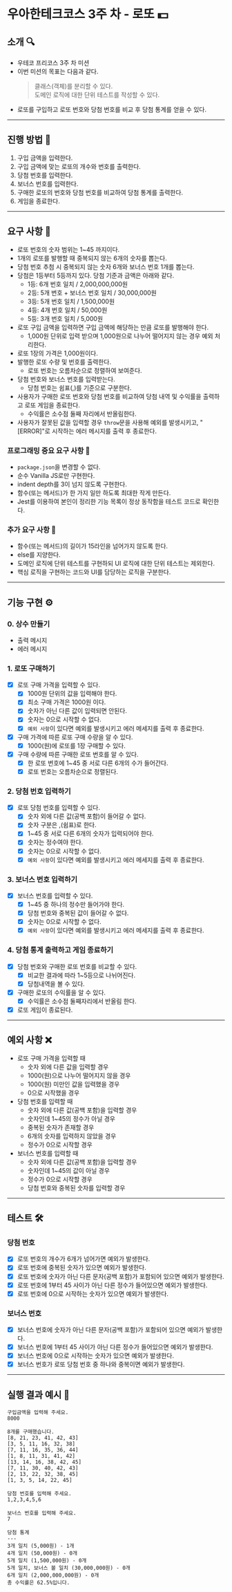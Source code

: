 # 우아한테크코스 3주 차 - 로또 💵

## 소개 🔍

- 우테코 프리코스 3주 차 미션
- 이번 미션의 목표는 다음과 같다.
  > 클래스(객체)를 분리할 수 있다.  
  > 도메인 로직에 대한 단위 테스트를 작성할 수 있다.
- 로또를 구입하고 로또 번호와 당첨 번호를 비교 후 당첨 통계를 얻을 수 있다.

---

## 진행 방법 📍

1. 구입 금액을 입력한다.
2. 구입 금액에 맞는 로또의 개수와 번호를 출력한다.
3. 당첨 번호를 입력한다.
4. 보너스 번호를 입력한다.
5. 구매한 로또의 번호와 당첨 번호를 비교하여 당첨 통계를 출력한다.
6. 게임을 종료한다.

---

## 요구 사항 🔧

- 로또 번호의 숫자 범위는 1~45 까지이다.
- 1개의 로또를 발행할 때 중복되지 않는 6개의 숫자를 뽑는다.
- 당첨 번호 추첨 시 중복되지 않는 숫자 6개와 보너스 번호 1개를 뽑는다.
- 당첨은 1등부터 5등까지 있다. 당첨 기준과 금액은 아래와 같다.
  - 1등: 6개 번호 일치 / 2,000,000,000원
  - 2등: 5개 번호 + 보너스 번호 일치 / 30,000,000원
  - 3등: 5개 번호 일치 / 1,500,000원
  - 4등: 4개 번호 일치 / 50,000원
  - 5등: 3개 번호 일치 / 5,000원
- 로또 구입 금액을 입력하면 구입 금액에 해당하는 만큼 로또를 발행해야 한다.
  - 1,000원 단위로 입력 받으며 1,000원으로 나누어 떨어지지 않는 경우 예외 처리한다.
- 로또 1장의 가격은 1,000원이다.
- 발행한 로또 수량 및 번호를 출력한다.
  - 로또 번호는 오름차순으로 정렬하여 보여준다.
- 당첨 번호와 보너스 번호를 입력받는다.
  - 당첨 번호는 쉼표(,)를 기준으로 구분한다.
- 사용자가 구매한 로또 번호와 당첨 번호를 비교하여 당첨 내역 및 수익률을 출력하고 로또 게임을 종료한다.
  - 수익률은 소수점 둘째 자리에서 반올림한다.
- 사용자가 잘못된 값을 입력할 경우 `throw`문을 사용해 예외를 발생시키고, "[ERROR]"로 시작하는 에러 메시지를 출력 후 종료한다.

### 프로그래밍 중요 요구 사항 🧤

- `package.json`을 변경할 수 없다.
- 순수 Vanilla JS로만 구현한다.
- indent depth를 3이 넘지 않도록 구현한다.
- 함수(또는 메서드)가 한 가지 일만 하도록 최대한 작게 만든다.
- Jest를 이용하여 본인이 정리한 기능 목록이 정상 동작함을 테스트 코드로 확인한다.

### 추가 요구 사항 🧣

- 함수(또는 메서드)의 길이가 15라인을 넘어가지 않도록 한다.
- else를 지양한다.
- 도메인 로직에 단위 테스트를 구현하되 UI 로직에 대한 단위 테스트는 제외한다.
- 핵심 로직을 구현하는 코드와 UI를 담당하는 로직을 구분한다.

---

## 기능 구현 ⚙️

### 0. 상수 만들기

- 출력 메시지
- 에러 메시지

### 1. 로또 구매하기

- [x] 로또 구매 가격을 입력할 수 있다.
  - [x] 1000원 단위의 값을 입력해야 한다.
  - [x] 최소 구매 가격은 1000원 이다.
  - [x] 숫자가 아닌 다른 값이 입력되면 안된다.
  - [x] 숫자는 0으로 시작할 수 없다.
  - [x] `예외 사항`이 있다면 예외를 발생시키고 에러 메세지를 출력 후 종료한다.
- [x] 구매 가격에 따른 로또 구매 수량을 알 수 있다.
  - [x] 1000(원)에 로또를 1장 구매할 수 있다.
- [x] 구매 수량에 따른 구매한 로또 번호를 알 수 있다.
  - [x] 한 로또 번호에 1~45 중 서로 다른 6개의 수가 들어간다.
  - [x] 로또 번호는 오름차순으로 정렬된다.

### 2. 당첨 번호 입력하기

- [x] 로또 당첨 번호를 입력할 수 있다.
  - [x] 숫자 외에 다른 값(공백 포함)이 들어갈 수 없다.
  - [x] 숫자 구분은 ,(쉼표)로 한다.
  - [x] 1~45 중 서로 다른 6개의 숫자가 입력되어야 한다.
  - [x] 숫자는 정수여야 한다.
  - [x] 숫자는 0으로 시작할 수 없다.
  - [x] `예외 사항`이 있다면 예외를 발생시키고 에러 메세지를 출력 후 종료한다.

### 3. 보너스 번호 입력하기

- [x] 보너스 번호를 입력할 수 있다.
  - [x] 1~45 중 하나의 정수만 들어가야 한다.
  - [x] 당첨 번호와 중복된 값이 들어갈 수 없다.
  - [x] 숫자는 0으로 시작할 수 없다.
  - [x] `예외 사항`이 있다면 예외를 발생시키고 에러 메세지를 출력 후 종료한다.

### 4. 당첨 통계 출력하고 게임 종료하기

- [x] 당첨 번호와 구매한 로또 번호를 비교할 수 있다.
  - [x] 비교한 결과에 따라 1~5등으로 나뉘어진다.
  - [x] 당첨내역을 볼 수 있다.
- [x] 구매한 로또의 수익률을 알 수 있다.
  - [x] 수익률은 소수점 둘째자리에서 반올림 한다.
- [x] 로또 게임이 종료된다.

---

## 예외 사항 ❌

- 로또 구매 가격을 입력할 때
  - 숫자 외에 다른 값을 입력할 경우
  - 1000(원)으로 나누어 떨어지지 않을 경우
  - 1000(원) 미만인 값을 입력했을 경우
  - 0으로 시작했을 경우
- 당첨 번호를 입력할 때
  - 숫자 외에 다른 값(공백 포함)을 입력할 경우
  - 숫자인데 1~45의 정수가 아닐 경우
  - 중복된 숫자가 존재할 경우
  - 6개의 숫자를 입력하지 않았을 경우
  - 정수가 0으로 시작할 경우
- 보너스 번호를 입력할 때
  - 숫자 외에 다른 값(공백 포함)을 입력할 경우
  - 숫자인데 1~45의 값이 아닐 경우
  - 정수가 0으로 시작할 경우
  - 당첨 번호와 중복된 숫자를 입력할 경우

---

## 테스트 🛠

### 당첨 번호

- [x] 로또 번호의 개수가 6개가 넘어가면 예외가 발생한다.
- [x] 로또 번호에 중복된 숫자가 있으면 예외가 발생한다.
- [x] 로또 번호에 숫자가 아닌 다른 문자(공백 포함)가 포함되어 있으면 예외가 발생한다.
- [x] 로또 번호에 1부터 45 사이가 아닌 다른 정수가 들어있으면 예외가 발생한다.
- [x] 로또 번호에 0으로 시작하는 숫자가 있으면 예외가 발생한다.

### 보너스 번호

- [x] 보너스 번호에 숫자가 아닌 다른 문자(공백 포함)가 포함되어 있으면 예외가 발생한다.
- [x] 보너스 번호에 1부터 45 사이가 아닌 다른 정수가 들어있으면 예외가 발생한다.
- [x] 보너스 번호에 0으로 시작하는 숫자가 있으면 예외가 발생한다.
- [x] 보너스 번호가 로또 당첨 번호 중 하나와 중복이면 예외가 발생한다.

---

## 실행 결과 예시 🪬

```
구입금액을 입력해 주세요.
8000

8개를 구매했습니다.
[8, 21, 23, 41, 42, 43]
[3, 5, 11, 16, 32, 38]
[7, 11, 16, 35, 36, 44]
[1, 8, 11, 31, 41, 42]
[13, 14, 16, 38, 42, 45]
[7, 11, 30, 40, 42, 43]
[2, 13, 22, 32, 38, 45]
[1, 3, 5, 14, 22, 45]

당첨 번호를 입력해 주세요.
1,2,3,4,5,6

보너스 번호를 입력해 주세요.
7

당첨 통계
---
3개 일치 (5,000원) - 1개
4개 일치 (50,000원) - 0개
5개 일치 (1,500,000원) - 0개
5개 일치, 보너스 볼 일치 (30,000,000원) - 0개
6개 일치 (2,000,000,000원) - 0개
총 수익률은 62.5%입니다.
```

